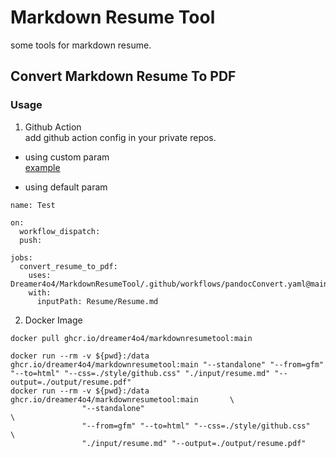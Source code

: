 # Markdown Resume Tool

some tools for markdown resume.

## Convert Markdown Resume To PDF
### Usage
1. Github Action    
add github action config in your private repos.           
+ using custom param               
[example](.github/workflows/pandocConvert.yaml)

+ using default param
```
name: Test

on:
  workflow_dispatch:
  push:

jobs:
  convert_resume_to_pdf:
    uses: Dreamer4o4/MarkdownResumeTool/.github/workflows/pandocConvert.yaml@main
    with:
      inputPath: Resume/Resume.md
```

2. Docker Image
```
docker pull ghcr.io/dreamer4o4/markdownresumetool:main

docker run --rm -v ${pwd}:/data ghcr.io/dreamer4o4/markdownresumetool:main "--standalone" "--from=gfm" "--to=html" "--css=./style/github.css" "./input/resume.md" "--output=./output/resume.pdf"
docker run --rm -v ${pwd}:/data ghcr.io/dreamer4o4/markdownresumetool:main       \
                "--standalone"                                                  \
                "--from=gfm" "--to=html" "--css=./style/github.css"             \
                "./input/resume.md" "--output=./output/resume.pdf"              
```